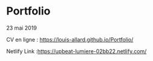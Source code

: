 # Portfolio
23 mai 2019

CV en ligne : https://louis-allard.github.io/Portfolio/

Netlify Link :https://upbeat-lumiere-02bb22.netlify.com/

